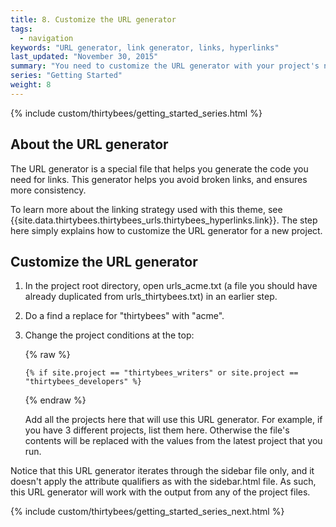 ```yaml
---
title: 8. Customize the URL generator
tags: 
  - navigation
keywords: "URL generator, link generator, links, hyperlinks"
last_updated: "November 30, 2015"
summary: "You need to customize the URL generator with your project's name. This generator helps you make quick links within your content."
series: "Getting Started"
weight: 8
---
```


{% include custom/thirtybees/getting_started_series.html %}

## About the URL generator

The URL generator is a special file that helps you generate the code you need for links. This generator helps you avoid broken links, and ensures more consistency.

To learn more about the linking strategy used with this theme, see {{site.data.thirtybees.thirtybees_urls.thirtybees_hyperlinks.link}}. The step here simply explains how to customize the URL generator for a new project.

## Customize the URL generator

1. In the project root directory, open urls_acme.txt (a file you should have already duplicated from urls_thirtybees.txt) in an earlier step.
2. Do a find a replace for "thirtybees" with "acme".
3. Change the project conditions at the top:
	
	{% raw %}
	```
	{% if site.project == "thirtybees_writers" or site.project == "thirtybees_developers" %}
	```
	{% endraw %}
	
	Add all the projects here that will use this URL generator. For example, if you have 3 different projects, list them here. Otherwise the file's contents will be replaced with the values from the latest project that you run.

Notice that this URL generator iterates through the sidebar file only, and it doesn't apply the attribute qualifiers as with the sidebar.html file. As such, this URL generator will work with the output from any of the project files.

{% include custom/thirtybees/getting_started_series_next.html %}
